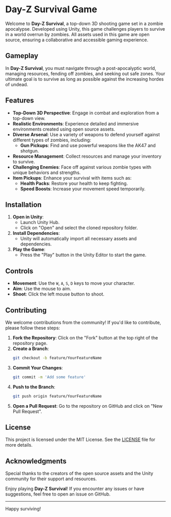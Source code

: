 # Day-Z Survival Game
Welcome to **Day-Z Survival**, a top-down 3D shooting game set in a zombie apocalypse. Developed using Unity, 
this game challenges players to survive in a world overrun by zombies. All assets used in this game are open source, 
ensuring a collaborative and accessible gaming experience.

## Gameplay

In **Day-Z Survival**, you must navigate through a post-apocalyptic world, managing resources, fending off zombies, 
and seeking out safe zones. Your ultimate goal is to survive as long as possible against the increasing hordes of undead.

## Features

- **Top-Down 3D Perspective**: Engage in combat and exploration from a top-down view.
- **Realistic Environments**: Experience detailed and immersive environments created using open source assets.
- **Diverse Arsenal**: Use a variety of weapons to defend yourself against different types of zombies, including:
  - **Gun Pickups**: Find and use powerful weapons like the AK47 and shotgun.
- **Resource Management**: Collect resources and manage your inventory to survive.
- **Challenging Enemies**: Face off against various zombie types with unique behaviors and strengths.
- **Item Pickups**: Enhance your survival with items such as:
  - **Health Packs**: Restore your health to keep fighting.
  - **Speed Boosts**: Increase your movement speed temporarily.

## Installation

1. **Open in Unity**:
    - Launch Unity Hub.
    - Click on "Open" and select the cloned repository folder.
2. **Install Dependencies**:
    - Unity will automatically import all necessary assets and dependencies.
3. **Play the Game**:
    - Press the "Play" button in the Unity Editor to start the game.

## Controls

- **Movement**: Use the `W`, `A`, `S`, `D` keys to move your character.
- **Aim**: Use the mouse to aim.
- **Shoot**: Click the left mouse button to shoot.

## Contributing

We welcome contributions from the community! If you'd like to contribute, please follow these steps:

1. **Fork the Repository**: Click on the "Fork" button at the top right of the repository page.
2. **Create a Branch**: 
    ```sh
    git checkout -b feature/YourFeatureName
    ```
3. **Commit Your Changes**: 
    ```sh
    git commit -m 'Add some feature'
    ```
4. **Push to the Branch**: 
    ```sh
    git push origin feature/YourFeatureName
    ```
5. **Open a Pull Request**: Go to the repository on GitHub and click on "New Pull Request".

## License

This project is licensed under the MIT License. See the [LICENSE](LICENSE) file for more details.

## Acknowledgments

Special thanks to the creators of the open source assets and the Unity community for their support and resources.

Enjoy playing **Day-Z Survival**! If you encounter any issues or have suggestions, feel free to open an issue on GitHub.

---

Happy surviving!
